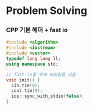 # Problem Solving

### CPP 기본 헤더 + fast io

```c++
#include <algorithm>
#include <iostream>
#include <vector>
typedef long long ll;
using namespace std;

// fast io를 위해 버퍼링을 막음.
void init() {
  cin.tie(0);
  cout.tie(0);
  ios::sync_with_stdio(false);
}
```
